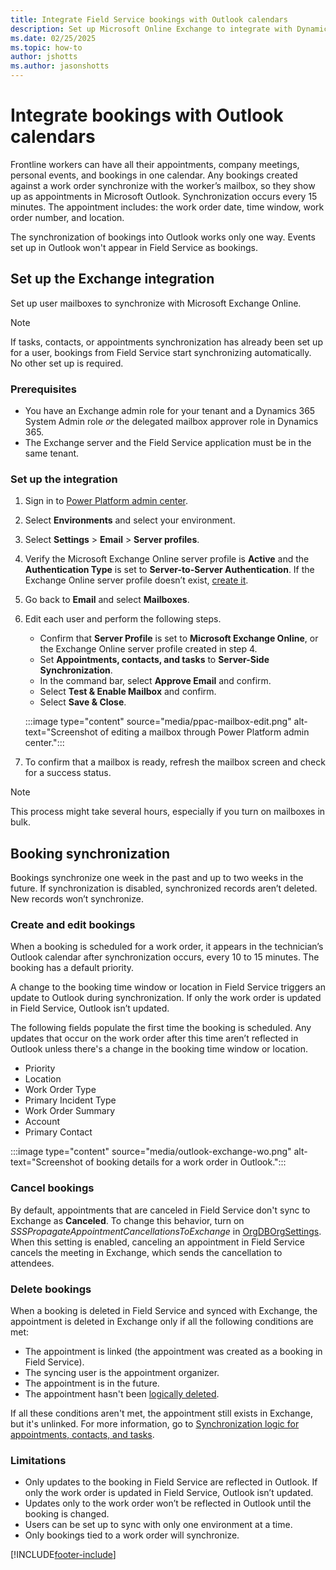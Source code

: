 ```yaml
---
title: Integrate Field Service bookings with Outlook calendars
description: Set up Microsoft Online Exchange to integrate with Dynamics 365 Field Service to synchronize bookings.
ms.date: 02/25/2025
ms.topic: how-to
author: jshotts
ms.author: jasonshotts
---
```


# Integrate bookings with Outlook calendars

Frontline workers can have all their appointments, company meetings, personal events, and bookings in one calendar. Any bookings created against a work order synchronize with the worker’s mailbox, so they show up as appointments in Microsoft Outlook. Synchronization occurs every 15 minutes. The appointment includes: the work order date, time window, work order number, and location.

The synchronization of bookings into Outlook works only one way. Events set up in Outlook won't appear in Field Service as bookings.

## Set up the Exchange integration

Set up user mailboxes to synchronize with Microsoft Exchange Online.

> [!NOTE]
> If tasks, contacts, or appointments synchronization has already been set up for a user, bookings from Field Service start synchronizing automatically. No other set up is required.

### Prerequisites

- You have an Exchange admin role for your tenant and a Dynamics 365 System Admin role *or* the delegated mailbox approver role in Dynamics 365.
- The Exchange server and the Field Service application must be in the same tenant.

### Set up the integration

1. Sign in to [Power Platform admin center](https://admin.powerplatform.microsoft.com/).

1. Select **Environments** and select your environment.

1. Select **Settings** > **Email** > **Server profiles**.

1. Verify the Microsoft Exchange Online server profile is **Active** and the **Authentication Type** is set to **Server-to-Server Authentication**. If the Exchange Online server profile doesn’t exist, [create it](/power-platform/admin/connect-exchange-online#create-an-email-server-profile-for-exchange-online).

1. Go back to **Email** and select **Mailboxes**.

1. Edit each user and perform the following steps.

   - Confirm that **Server Profile** is set to **Microsoft Exchange Online**, or the Exchange Online server profile created in step 4.
   - Set **Appointments, contacts, and tasks** to **Server-Side Synchronization**.
   - In the command bar, select **Approve Email** and confirm.
   - Select **Test & Enable Mailbox** and confirm.
   - Select **Save & Close**.

   :::image type="content" source="media/ppac-mailbox-edit.png" alt-text="Screenshot of editing a mailbox through Power Platform admin center.":::

1. To confirm that a mailbox is ready, refresh the mailbox screen and check for a success status.

> [!NOTE]
> This process might take several hours, especially if you turn on mailboxes in bulk.

## Booking synchronization

Bookings synchronize one week in the past and up to two weeks in the future. If synchronization is disabled, synchronized records aren’t deleted. New records won’t synchronize.

### Create and edit bookings

When a booking is scheduled for a work order, it appears in the technician’s Outlook calendar after synchronization occurs, every 10 to 15 minutes. The booking has a default priority.

A change to the booking time window or location in Field Service triggers an update to Outlook during synchronization. If only the work order is updated in Field Service, Outlook isn’t updated.

The following fields populate the first time the booking is scheduled. Any updates that occur on the work order after this time aren’t reflected in Outlook unless there's a change in the booking time window or location.

- Priority
- Location
- Work Order Type
- Primary Incident Type
- Work Order Summary
- Account
- Primary Contact

:::image type="content" source="media/outlook-exchange-wo.png" alt-text="Screenshot of booking details for a work order in Outlook.":::

### Cancel bookings

By default, appointments that are canceled in Field Service don't sync to Exchange as **Canceled**. To change this behavior, turn on *SSSPropagateAppointmentCancellationsToExchange* in [OrgDBOrgSettings](/power-platform/admin/orgdborgsettings). When this setting is enabled, canceling an appointment in Field Service cancels the meeting in Exchange, which sends the cancellation to attendees.

### Delete bookings

When a booking is deleted in Field Service and synced with Exchange, the appointment is deleted in Exchange only if all the following conditions are met:

- The appointment is linked (the appointment was created as a booking in Field Service).
- The syncing user is the appointment organizer.
- The appointment is in the future.
- The appointment hasn't been [logically deleted](/power-platform/admin/sync-logic#ignore-logically-deleted-items-during-sync).

If all these conditions aren't met, the appointment still exists in Exchange, but it's unlinked. For more information, go to [Synchronization logic for appointments, contacts, and tasks](/power-platform/admin/sync-logic#syncing-canceled-and-deleted-appointments-from-dynamics-365-to-exchange).  

### Limitations

- Only updates to the booking in Field Service are reflected in Outlook. If only the work order is updated in Field Service, Outlook isn’t updated.
- Updates only to the work order won’t be reflected in Outlook until the booking is changed.
- Users can be set up to sync with only one environment at a time.
- Only bookings tied to a work order will synchronize.

[!INCLUDE[footer-include](../includes/footer-banner.md)]
